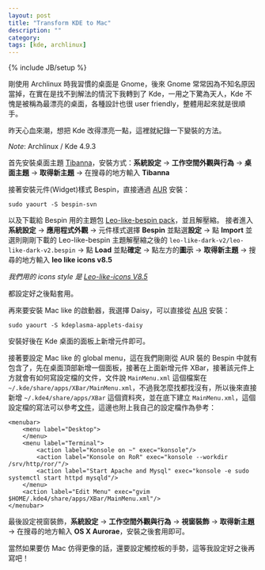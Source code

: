 ```yaml
---
layout: post
title: "Transform KDE to Mac"
description: ""
category: 
tags: [kde, archlinux]
---
```

{% include JB/setup %}

剛使用 Archlinux 時我習慣的桌面是 Gnome，後來 Gnome 常常因為不知名原因當掉，在實在是找不到解法的情況下我轉到了 Kde，一用之下驚為天人，Kde 不愧是被稱為最漂亮的桌面，各種設計也很 user friendly，整體用起來就是很順手。

昨天心血來潮，想把 Kde 改得漂亮一點，這裡就紀錄一下變裝的方法。

*Note*: Archlinux / Kde 4.9.3

首先安裝桌面主題 [Tibanna](http://kde-look.org/content/show.php/Tibanna?content=115322)，安裝方式：**系統設定** -> **工作空間外觀與行為** -> **桌面主題** -> **取得新主題** -> 在搜尋的地方輸入 **Tibanna**

接著安裝元件(Widget)樣式 Bespin，直接通過 [AUR](https://aur.archlinux.org/packages/bespin-svn/) 安裝：

    sudo yaourt -S bespin-svn

以及下載給 Bespin 用的主題包 [Leo-like-bespin pack](http://kde-look.org/content/show.php/Leo-like-bespin+pack?content=118823)，並且解壓縮。
接者進入**系統設定** -> **應用程式外觀** -> 元件樣式選擇 **Bespin** 並點選**設定** -> 點 **Import** 並選則剛剛下載的 Leo-like-bespin 主題解壓縮之後的 `leo-like-dark-v2/leo-like-dark-v2.bespin` -> 點 **Load** 並點**確定** -> 點左方的**圖示** -> **取得新主題** -> 搜尋的地方輸入 **leo like icons v8.5**

*我們用的 icons style 是 [Leo-like-icons V8.5](http://kde-look.org/content/show.php/?content=124176)*

都設定好之後點套用。

再來要安裝 Mac like 的啟動器，我選擇 Daisy，可以直接從 [AUR](https://aur.archlinux.org/packages/kdeplasma-applets-daisy/) 安裝：

    sudo yaourt -S kdeplasma-applets-daisy

安裝好後在 Kde 桌面的面板上新增元件即可。

接著要設定 Mac like 的 global menu，這在我們剛剛從 AUR 裝的 Bespin 中就有包含了，先在桌面頂部新增一個面板，接著在上面新增元件 XBar，接著該元件上方就會有如何寫設定檔的文件，文件說 `MainMenu.xml` 這個檔案在 `~/.kde/share/apps/XBar/MainMenu.xml`，不過我怎麼找都找沒有，所以後來直接新增 `~/.kde4/share/apps/XBar` 這個資料夾，並在底下建立
`MainMenu.xml`，這個設定檔的寫法可以參考[文件](http://cloudcity.sourceforge.net/xbar.html)，這邊也附上我自己的設定檔作為參考：

    <menubar>
        <menu label="Desktop">
        </menu>
        <menu label="Terminal">
            <action label="Konsole on ~" exec="konsole"/>
            <action label="Konsole on RoR" exec="konsole --workdir /srv/http/ror/"/>
            <action label="Start Apache and Mysql" exec="konsole -e sudo systemctl start httpd mysqld"/>
        </menu>
        <action label="Edit Menu" exec="gvim $HOME/.kde4/share/apps/XBar/MainMenu.xml"/>
    </menubar>

最後設定視窗裝飾，**系統設定** -> **工作空間外觀與行為** -> **視窗裝飾** -> **取得新主題** -> 在搜尋的地方輸入 **OS X Aurorae**，安裝之後套用即可。

當然如果要仿 Mac 仿得更像的話，還要設定觸控板的手勢，這等我設定好之後再寫吧！
